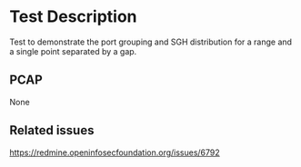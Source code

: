 # Test Description

Test to demonstrate the port grouping and SGH distribution for a range 
and a single point separated by a gap.

## PCAP

None

## Related issues

https://redmine.openinfosecfoundation.org/issues/6792
